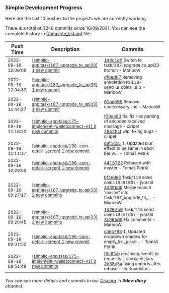 
### Simplio Development Progress

Here are the last 10 pushes to the projects we are currently working.

There is a total of 3246 commits since 10/09/2021. You can see the complete history in
 [Complete_list.md](Complete_list.md) file.

| Push Time | Description | Commits |
| --- | --- | --- |
| <sub>2022-09-16 12:06:08</sub> | <sub>[[simplio-app:task/187\_upgrade\_to\_api33] 1 new commit](https://github.com/SimplioOfficial/simplio-app/commit/1d9c1d0bb3a1e48bcb717c2d2a5353801e8414d6)</sub> | <sub>[1d9c1d0](https://github.com/SimplioOfficial/simplio-app/commit/1d9c1d0bb3a1e48bcb717c2d2a5353801e8414d6) Switch to task/187_upgrade_to_api33 branch - MariooW</sub> |
| <sub>2022-09-16 12:04:37</sub> | <sub>[[simplio-app:task/187\_upgrade\_to\_api33] 1 new commit](https://github.com/SimplioOfficial/simplio-app/commit/df6ed07f8c574ab2eec6d47c103483889daa0a92)</sub> | <sub>[df6ed07](https://github.com/SimplioOfficial/simplio-app/commit/df6ed07f8c574ab2eec6d47c103483889daa0a92) Removing annotation to 118-send_ui_coins_ui_2 - MariooW</sub> |
| <sub>2022-09-16 11:44:27</sub> | <sub>[[simplio-app:task/187\_upgrade\_to\_api33] 1 new commit](https://github.com/SimplioOfficial/simplio-app/commit/61ad5951525d2d1bbb4af0158da31faa37d859a5)</sub> | <sub>[61ad595](https://github.com/SimplioOfficial/simplio-app/commit/61ad5951525d2d1bbb4af0158da31faa37d859a5) Remove unnecessary line - MariooW</sub> |
| <sub>2022-09-16 11:16:20</sub> | <sub>[[simplio-app:task/175\-implement\-walletconnect\-v1] 2 new commits](https://github.com/SimplioOfficial/simplio-app/compare/2b38c3a45f86...2852bcfda56f)</sub> | <sub>[f00ee83](https://github.com/SimplioOfficial/simplio-app/commit/f00ee83157d6b156948b72f0c164747d6212880a) fix: fix Hex parsing of encoded received message - ciripel<br>[2852bcf](https://github.com/SimplioOfficial/simplio-app/commit/2852bcfda56fc31bce8664d6b2c31d0e67faca7a) wip: fixing bugs - ciripel</sub> |
| <sub>2022-09-16 11:11:37</sub> | <sub>[[simplio-app:task/196\-coin\-detail\-screen] 1 new commit](https://github.com/SimplioOfficial/simplio-app/commit/c6f1cc53d5a0a52fa545892b3c65f7f7be5d5f25)</sub> | <sub>[c6f1cc5](https://github.com/SimplioOfficial/simplio-app/commit/c6f1cc53d5a0a52fa545892b3c65f7f7be5d5f25) 1. Updated blur effect to be same in each bar w... - Tomáš Petrík</sub> |
| <sub>2022-09-16 10:29:52</sub> | <sub>[[simplio-app:task/196\-coin\-detail\-screen] 1 new commit](https://github.com/SimplioOfficial/simplio-app/commit/4413722f3d489236d31a30997f0d39faaf070562)</sub> | <sub>[4413722](https://github.com/SimplioOfficial/simplio-app/commit/4413722f3d489236d31a30997f0d39faaf070562) Rebased with master - Tomáš Petrík</sub> |
| <sub>2022-09-16 09:27:17</sub> | <sub>[[simplio-app:task/187\_upgrade\_to\_api33] 2 new commits](https://github.com/SimplioOfficial/simplio-app/compare/3c965d9266aa...4d39bdb58d36)</sub> | <sub>[bf4ede3](https://github.com/SimplioOfficial/simplio-app/commit/bf4ede3ace50fe146bd9c380ca8529a2e86442d2) Task/118 send coins UI (#165) - jvrastil<br>[4d39bdb](https://github.com/SimplioOfficial/simplio-app/commit/4d39bdb58d36a1a1d9e071d58eb817d7df713d39) Merge branch 'master' into task/187_upgrade_to_... - MariooW</sub> |
| <sub>2022-09-16 09:20:45</sub> | <sub>[[simplio-app:task/187\_upgrade\_to\_api33] 2 new commits](https://github.com/SimplioOfficial/simplio-app/compare/d361d48d29cd...3c965d9266aa)</sub> | <sub>[1d26756](https://github.com/SimplioOfficial/simplio-app/commit/1d2675623b222bda3c6be7dce4662ef7d11249d8) Task/118 send coins UI (#165) - jvrastil<br>[3c965d9](https://github.com/SimplioOfficial/simplio-app/commit/3c965d9266aa4ac595f45ea5ec50ed856a846d78) Fix comments - MariooW</sub> |
| <sub>2022-09-16 09:01:50</sub> | <sub>[[simplio-app:task/196\-coin\-detail\-screen] 1 new commit](https://github.com/SimplioOfficial/simplio-app/commit/ca6a783d22cca8df25481e2c937c8bf4e7ad2137)</sub> | <sub>[ca6a783](https://github.com/SimplioOfficial/simplio-app/commit/ca6a783d22cca8df25481e2c937c8bf4e7ad2137) 1. Updated dropdown shadow for empty_list_place... - Tomáš Petrík</sub> |
| <sub>2022-09-16 08:51:48</sub> | <sub>[[simplio-app:task/175\-implement\-walletconnect\-v1] 2 new commits](https://github.com/SimplioOfficial/simplio-app/compare/16cd230973b7...2b38c3a45f86)</sub> | <sub>[f5c8fcb](https://github.com/SimplioOfficial/simplio-app/commit/f5c8fcb4d95cb026c0d9ea4929949894c55e2518) renaming events to requests - storkandstars<br>[2b38c3a](https://github.com/SimplioOfficial/simplio-app/commit/2b38c3a45f8614d449cbcd59e953341d1a0e93fa) fixing imports after rebase - storkandstars</sub> |

_You can see more details and commits in our [Discord](https://discord.gg/aKhjuwZmdP) in **#dev-diary** channel._
